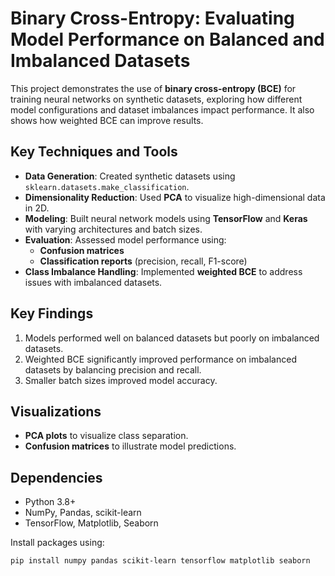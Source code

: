 # Binary Cross-Entropy: Evaluating Model Performance on Balanced and Imbalanced Datasets

This project demonstrates the use of **binary cross-entropy (BCE)** for training neural networks on synthetic datasets, exploring how different model configurations and dataset imbalances impact performance. It also shows how weighted BCE can improve results.

## Key Techniques and Tools

- **Data Generation**: Created synthetic datasets using `sklearn.datasets.make_classification`.
- **Dimensionality Reduction**: Used **PCA** to visualize high-dimensional data in 2D.
- **Modeling**: Built neural network models using **TensorFlow** and **Keras** with varying architectures and batch sizes.
- **Evaluation**: Assessed model performance using:
  - **Confusion matrices**
  - **Classification reports** (precision, recall, F1-score)
- **Class Imbalance Handling**: Implemented **weighted BCE** to address issues with imbalanced datasets.

## Key Findings

1. Models performed well on balanced datasets but poorly on imbalanced datasets.
2. Weighted BCE significantly improved performance on imbalanced datasets by balancing precision and recall.
3. Smaller batch sizes improved model accuracy.

## Visualizations

- **PCA plots** to visualize class separation.
- **Confusion matrices** to illustrate model predictions.

## Dependencies

- Python 3.8+
- NumPy, Pandas, scikit-learn
- TensorFlow, Matplotlib, Seaborn

Install packages using:

```bash
pip install numpy pandas scikit-learn tensorflow matplotlib seaborn
